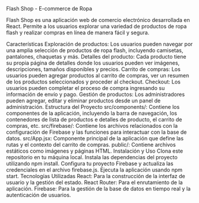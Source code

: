 Flash Shop - E-commerce de Ropa

Flash Shop es una aplicación web de comercio electrónico desarrollada en React. Permite a los usuarios explorar una variedad de productos de ropa flash y realizar compras en línea de manera fácil y segura.

Características
Exploración de productos: Los usuarios pueden navegar por una amplia selección de productos de ropa flash, incluyendo camisetas, pantalones, chaquetas y más.
Detalles del producto: Cada producto tiene su propia página de detalles donde los usuarios pueden ver imágenes, descripciones, tamaños disponibles y precios.
Carrito de compras: Los usuarios pueden agregar productos al carrito de compras, ver un resumen de los productos seleccionados y proceder al checkout.
Checkout: Los usuarios pueden completar el proceso de compra ingresando su información de envío y pago.
Gestión de productos: Los administradores pueden agregar, editar y eliminar productos desde un panel de administración.
Estructura del Proyecto
src/components/: Contiene los componentes de la aplicación, incluyendo la barra de navegación, los contenedores de lista de productos e detalles de producto, el carrito de compras, etc.
src/firebase/: Contiene los archivos relacionados con la configuración de Firebase y las funciones para interactuar con la base de datos.
src/App.jsx: Componente principal de la aplicación que define las rutas y el contexto del carrito de compras.
public/: Contiene archivos estáticos como imágenes y páginas HTML.
Instalación y Uso
Clona este repositorio en tu máquina local.
Instala las dependencias del proyecto utilizando npm install.
Configura tu proyecto Firebase y actualiza las credenciales en el archivo firebase.js.
Ejecuta la aplicación usando npm start.
Tecnologías Utilizadas
React: Para la construcción de la interfaz de usuario y la gestión del estado.
React Router: Para el enrutamiento de la aplicación.
Firebase: Para la gestión de la base de datos en tiempo real y la autenticación de usuarios.
